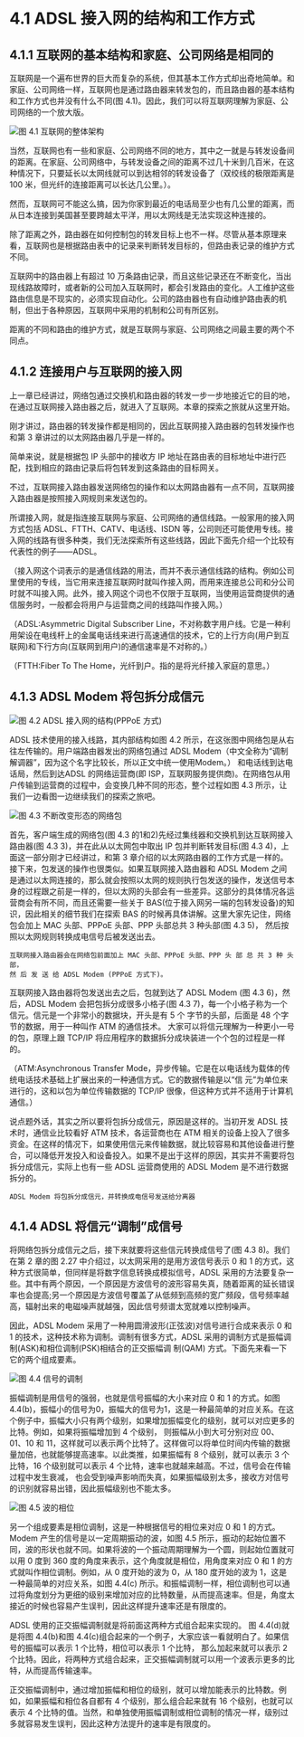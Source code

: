 # 4.1  ADSL 接入网的结构和工作方式

## 4.1.1 互联网的基本结构和家庭、公司网络是相同的

互联网是一个遍布世界的巨大而复杂的系统，但其基本工作方式却出奇地简单。和家庭、公司网络一样，互联网也是通过路由器来转发包的，而且路由器的基本结构和工作方式也并没有什么不同(图 4.1)。因此，我们可以将互联网理解为家庭、公司网络的一个放大版。

![图 4.1 互联网的整体架构](./images/4.1.png)

当然，互联网也有一些和家庭、公司网络不同的地方，其中之一就是与转发设备间的距离。在家庭、公司网络中，与转发设备之间的距离不过几十米到几百米，在这种情况下，只要延长以太网线就可以到达相邻的转发设备了（双绞线的极限距离是 100 米，但光纤的连接距离可以长达几公里。）。

然而，互联网可不能这么搞，因为你家到最近的电话局至少也有几公里的距离，而从日本连接到美国甚至要跨越太平洋，用以太网线是无法实现这种连接的。

除了距离之外，路由器在如何控制包的转发目标上也不一样。尽管从基本原理来看，互联网也是根据路由表中的记录来判断转发目标的，但路由表记录的维护方式不同。

互联网中的路由器上有超过 10 万条路由记录，而且这些记录还在不断变化，当出现线路故障时，或者新的公司加入互联网时，都会引发路由的变化。人工维护这些路由信息是不现实的，必须实现自动化。公司的路由器也有自动维护路由表的机制，但出于各种原因，互联网中采用的机制和公司有所区别。

距离的不同和路由的维护方式，就是互联网与家庭、公司网络之间最主要的两个不同点。

## 4.1.2 连接用户与互联网的接入网

上一章已经讲过，网络包通过交换机和路由器的转发一步一步地接近它的目的地，在通过互联网接入路由器之后，就进入了互联网。本章的探索之旅就从这里开始。

刚才讲过，路由器的转发操作都是相同的，因此互联网接入路由器的包转发操作也和第 3 章讲过的以太网路由器几乎是一样的。

简单来说，就是根据包 IP 头部中的接收方 IP 地址在路由表的目标地址中进行匹配，找到相应的路由记录后将包转发到这条路由的目标网关。

不过，互联网接入路由器发送网络包的操作和以太网路由器有一点不同，互联网接入路由器是按照接入网规则来发送包的。

所谓接入网，就是指连接互联网与家庭、公司网络的通信线路。一般家用的接入网方式包括 ADSL、FTTH、CATV、电话线、ISDN 等，公司则还可能使用专线。接入网的线路有很多种类，我们无法探索所有这些线路，因此下面先介绍一个比较有代表性的例子——ADSL。


（接入网这个词表示的是通信线路的用法，而并不表示通信线路的结构。例如公司里使用的专线，当它用来连接互联网时就叫作接入网，而用来连接总公司和分公司时就不叫接入网。此外，接入网这个词也不仅限于互联网，当使用运营商提供的通信服务时，一般都会将用户与运营商之间的线路叫作接入网。）

（ADSL:Asymmetric Digital Subscriber Line，不对称数字用户线。它是一种利用架设在电线杆上的金属电话线来进行高速通信的技术，它的上行方向(用户到互联网)和下行方向(互联网到用户)的通信速率是不对称的。）

（FTTH:Fiber To The Home，光纤到户。指的是将光纤接入家庭的意思。）

## 4.1.3 ADSL Modem 将包拆分成信元

![图 4.2 ADSL 接入网的结构(PPPoE 方式)](./images/4.2.png)

ADSL 技术使用的接入线路，其内部结构如图 4.2 所示，在这张图中网络包是从右往左传输的。用户端路由器发出的网络包通过 ADSL Modem（中文全称为“调制解调器”，因为这个名字比较长，所以正文中统一使用Modem。） 和电话线到达电话局，然后到达ADSL 的网络运营商(即 ISP，互联网服务提供商)。在网络包从用户传输到运营商的过程中，会变换几种不同的形态，整个过程如图 4.3 所示，让我们一边看图一边继续我们的探索之旅吧。

![图 4.3 不断改变形态的网络包](./images/4.3.png)

首先，客户端生成的网络包(图 4.3 的1和2)先经过集线器和交换机到达互联网接入路由器(图 4.3 3)，并在此从以太网包中取出 IP 包并判断转发目标(图 4.3 4)，上面这一部分刚才已经讲过，和第 3 章介绍的以太网路由器的工作方式是一样的。接下来，包发送的操作也很类似。如果互联网接入路由器和 ADSL Modem 之间是通过以太网连接的，那么就会按照以太网的规则执行包发送的操作，发送信号本身的过程跟之前是一样的，但以太网的头部会有一些差异。这部分的具体情况各运营商会有所不同，而且还需要一些关于 BAS(位于接入网另一端的包转发设备)的知识，因此相关的细节我们在探索 BAS 的时候再具体讲解。这里大家先记住，网络 包会加上 MAC 头部、PPPoE 头部、PPP 头部总共 3 种头部(图 4.3 5)， 然后按照以太网规则转换成电信号后被发送出去。

    互联网接入路由器会在网络包前面加上 MAC 头部、PPPoE 头部、PPP 头 部 总 共 3 种 头 部， 
    然 后 发 送 给 ADSL Modem (PPPoE 方式下)。

互联网接入路由器将包发送出去之后，包就到达了 ADSL Modem (图 4.3 6)，然后，ADSL Modem 会把包拆分成很多小格子(图 4.3 7)，每一个小格子称为一个信元。信元是一个非常小的数据块，开头是有 5 个 字节的头部，后面是 48 个字节的数据，用于一种叫作 ATM 的通信技术。 大家可以将信元理解为一种更小一号的包，原理上跟 TCP/IP 将应用程序的数据拆分成块装进一个个包的过程是一样的。

（ATM:Asynchronous Transfer Mode，异步传输。它是在以电话线为载体的传统电话技术基础上扩展出来的一种通信方式。它的数据传输是以“信 元”为单位来进行的，这和以包为单位传输数据的 TCP/IP 很像，但这种方式并不适用于计算机通信。）

说点题外话，其实之所以要将包拆分成信元，原因是这样的。当初开发 ADSL 技术时，通信业比较看好 ATM 技术，各运营商也在 ATM 相关的设备上投入了很多资金。在这样的情况下，如果使用信元来传输数据，就比较容易和其他设备进行整合，可以降低开发投入和设备投入。如果不是出于这样的原因，其实并不需要将包拆分成信元，实际上也有一些 ADSL 运营商使用的 ADSL Modem 是不进行数据拆分的。

    ADSL Modem 将包拆分成信元，并转换成电信号发送给分离器

## 4.1.4 ADSL 将信元“调制”成信号

将网络包拆分成信元之后，接下来就要将这些信元转换成信号了(图 4.3 8)。我们在第 2 章的图 2.27 中介绍过，以太网采用的是用方波信号表示 0 和 1 的方式，这种方式很简单，但同样是将数字信息转换成模拟信号，ADSL 采用的方法要复杂一些。其中有两个原因，一个原因是方波信号的波形容易失真，随着距离的延长错误率也会提高;另一个原因是方波信号覆盖了从低频到高频的宽广频段，信号频率越高，辐射出来的电磁噪声就越强，因此信号频谱太宽就难以控制噪声。

因此，ADSL Modem 采用了一种用圆滑波形(正弦波)对信号进行合成来表示 0 和 1 的技术，这种技术称为调制。调制有很多方式，ADSL 采用的调制方式是振幅调制(ASK)和相位调制(PSK)相结合的正交振幅调 制(QAM) 方式。下面先来看一下它的两个组成要素。

![图 4.4 信号的调制](./images/4.4.png)

振幅调制是用信号的强弱，也就是信号振幅的大小来对应 0 和 1 的方式。如图4.4(b)，振幅小的信号为0，振幅大的信号为1，这是一种最简单的对应关系。在这个例子中，振幅大小只有两个级别，如果增加振幅变化的级别，就可以对应更多的比特。例如，如果将振幅增加到 4 个级别， 则振幅从小到大可分别对应 00、01、10 和 11，这样就可以表示两个比特了。这样做可以将单位时间内传输的数据量加倍，也就能够提高速率。以此类推，如果振幅有 8 个级别，就可以表示 3 个比特，16 个级别就可以表示 4 个比特，速率也就越来越高。不过，信号会在传输过程中发生衰减， 也会受到噪声影响而失真，如果振幅级别太多，接收方对信号的识别就容易出错，因此振幅级别也不能太多。

![图 4.5 波的相位](./images/4.5.png)

另一个组成要素是相位调制，这是一种根据信号的相位来对应 0 和 1 的方式。Modem 产生的信号是以一定周期振动的波，如图 4.5 所示，振动的起始位置不同，波的形状也就不同。如果将波的一个振动周期理解为一个圆，则起始位置就可以用 0 度到 360 度的角度来表示，这个角度就是相位，用角度来对应 0 和 1 的方式就叫作相位调制。例如，从 0 度开始的波为 0，从 180 度开始的波为 1，这是一种最简单的对应关系，如图 4.4(c) 所示。和振幅调制一样，相位调制也可以通过将角度划分为更细的级别来增加对应的比特数量，从而提高速率。但是，角度太接近的时候也容易产生误判，因此这样提升速率还是有限度的。

ADSL 使用的正交振幅调制就是将前面这两种方式组合起来实现的。 图 4.4(d)就是将图 4.4(b)和图 4.4(c)组合起来的一个例子，大家应该一看就明白了。如果信号的振幅可以表示 1 个比特，相位可以表示 1 个比特， 那么加起来就可以表示 2 个比特。因此，将两种方式组合起来，正交振幅调制就可以用一个波表示更多的比特，从而提高传输速率。

正交振幅调制中，通过增加振幅和相位的级别，就可以增加能表示的比特数。例如，如果振幅和相位各自都有 4 个级别，那么组合起来就有 16 个级别，也就可以表示 4 个比特的值。当然，和单独使用振幅调制或相位调制的情况一样，级别过多就容易发生误判，因此这种方法提升的速率是有限度的。